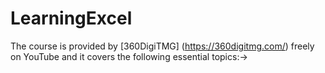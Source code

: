 # LearningExcel
The course is provided by [360DigiTMG] (https://360digitmg.com/) freely on YouTube and it covers the following essential topics:->
